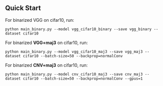 ## Quick Start

For binarized VGG on cifar10, run:
```
python main_binary.py --model vgg_cifar10_binary --save vgg_binary --dataset cifar10
```

For binarized **VGG+maj3** on cifar10, run:
```
python main_binary.py --model vgg_cifar10_maj3 --save vgg_maj3 --dataset cifar10 --batch-size=50 --backprop=normalConv
```

For binarized **CNV+maj3** on cifar10, run:
```
python main_binary.py --model cnv_cifar10_maj3 --save cnv_maj3 --dataset cifar10 --batch-size=50 --backprop=normalConv --gpus=1
```
